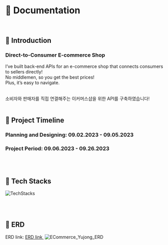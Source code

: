 # 📝 Documentation

<br>

## 📌 Introduction

### Direct-to-Consumer E-commerce Shop

I’ve built back-end APIs for an e-commerce shop that connects consumers to sellers directly! 
<br>
No middlemen, so you get the best prices! 
<br>
Plus, it’s easy to navigate.

<br>
소비자와 판매자를 직접 연결해주는 이커머스샵을 위한 API를 구축하였습니다!


</br>

<br>

## 📌 Project Timeline

### Planning and Designing: 09.02.2023 - 09.05.2023

### Project Period: 09.06.2023 - 09.26.2023

</br>

<br>

## 📌 Tech Stacks

![TechStacks](https://github.com/cracker321/ECommerce_Yujong/assets/98802354/22c1789f-2c58-4241-a063-e7fe88aa64bc)

</br>

<br>

## 📌 ERD

ERD link: <a href =  "https://dbdiagram.io/d/65115beeffbf5169f06f100c" target="_blank">ERD link </a>
![ECommerce_Yujong_ERD](https://github.com/cracker321/ECommerce_Yujong/assets/98802354/90f81ff7-bfa1-4e54-bf84-1314b27c3f0d)

</br>
